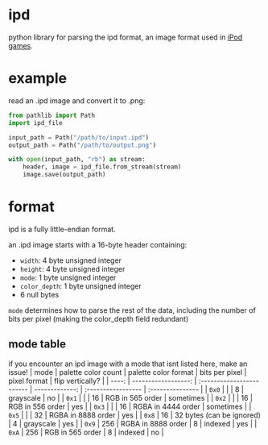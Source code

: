 # ipd
python library for parsing the ipd format, an image format used in [iPod games](https://en.wikipedia.org/wiki/IPod_game).

# example
read an .ipd image and convert it to .png:
```py
from pathlib import Path
import ipd_file

input_path = Path("/path/to/input.ipd")
output_path = Path("/path/to/output.png")

with open(input_path, "rb") as stream:
    header, image = ipd_file.from_stream(stream)
    image.save(output_path)
```

# format
ipd is a fully little-endian format.

an .ipd image starts with a 16-byte header containing:
- `width`: 4 byte unsigned integer
- `height`: 4 byte unsigned integer
- `mode`: 1 byte unsigned integer
- `color_depth`: 1 byte unsigned integer
- 6 null bytes

`mode` determines how to parse the rest of the data, including the number of bits per pixel (making the color_depth field redundant)

## mode table
if you encounter an ipd image with a mode that isnt listed here, make an issue!
|  mode | palette color count | palette color format      | bits per pixel | pixel format       | flip vertically? |
| ----: | ------------------: | :------------------------ | -------------: | :----------------- | :--------------- |
| `0x0` |                     |                           |              8 | grayscale          | no               |
| `0x1` |                     |                           |             16 | RGB in 565 order   | sometimes        |
| `0x2` |                     |                           |             16 | RGB in 556 order   | yes              |
| `0x3` |                     |                           |             16 | RGBA in 4444 order | sometimes        |
| `0x5` |                     |                           |             32 | RGBA in 8888 order | yes              |
| `0x8` |                  16 | 32 bytes (can be ignored) |              4 | grayscale          | yes              |
| `0x9` |                 256 | RGBA in 8888 order        |              8 | indexed            | yes              |
| `0xA` |                 256 | RGB in 565 order          |              8 | indexed            | no               |
